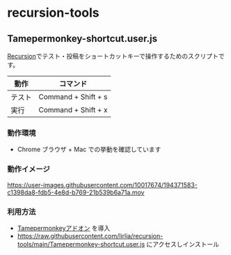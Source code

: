 # recursion-tools

## Tamepermonkey-shortcut.user.js

[Recursion](https://recursionist.io/)でテスト・投稿をショートカットキーで操作するためのスクリプトです。

動作|コマンド
--|--
テスト | Command + Shift + s
実行 | Command + Shift + x

### 動作環境

- Chrome ブラウザ + Mac での挙動を確認しています

### 動作イメージ

https://user-images.githubusercontent.com/10017674/194371583-c1398da8-fdb5-4e8d-b769-21b539b6a71a.mov

### 利用方法

- [Tamepermonkeyアドオン](https://chrome.google.com/webstore/detail/tampermonkey/dhdgffkkebhmkfjojejmpbldmpobfkfo?hl=ja) を導入
- https://raw.githubusercontent.com/lirlia/recursion-tools/main/Tamepermonkey-shortcut.user.js にアクセスしインストール
